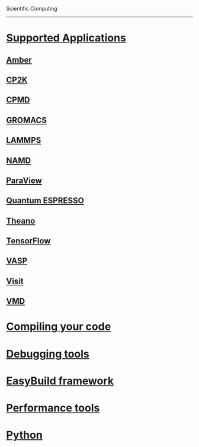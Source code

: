 Scientific Computing

---

<!-- use only links inside h1, h2, h3 and h4 -->


# [Supported Applications](https://eth-cscs.github.io/scientific_computing/supported_applications)
## [Amber](https://eth-cscs.github.io/scientific_computing/supported_applications/amber)
## [CP2K](https://eth-cscs.github.io/scientific_computing/supported_applications/cp2k)
## [CPMD](https://eth-cscs.github.io/scientific_computing/supported_applications/cpmd)
## [GROMACS](https://eth-cscs.github.io/scientific_computing/supported_applications/gromacs)
## [LAMMPS](https://eth-cscs.github.io/scientific_computing/supported_applications/lammps)
## [NAMD](https://eth-cscs.github.io/scientific_computing/supported_applications/namd)
## [ParaView](https://eth-cscs.github.io/scientific_computing/supported_applications/paraview)
## [Quantum ESPRESSO](https://eth-cscs.github.io/scientific_computing/supported_applications/quantumespresso)
## [Theano](https://eth-cscs.github.io/scientific_computing/supported_applications/theano)
## [TensorFlow](https://eth-cscs.github.io/scientific_computing/supported_applications/tensorflow)
## [VASP](https://eth-cscs.github.io/scientific_computing/supported_applications/vasp)
## [Visit](https://eth-cscs.github.io/scientific_computing/supported_applications/visit)
## [VMD](https://eth-cscs.github.io/scientific_computing/supported_applications/vmd)

# [Compiling your code](https://eth-cscs.github.io/compiling_and_optimizing/compiling_your_code)
# [Debugging tools](https://eth-cscs.github.io/compiling_and_optimizing/debugging_tools)
# [EasyBuild framework](https://eth-cscs.github.io/compiling_and_optimizing/easybuild_framework)
# [Performance tools](https://eth-cscs.github.io/compiling_and_optimizing/performance_tools)
# [Python](https://eth-cscs.github.io/compiling_and_optimizing/python)
